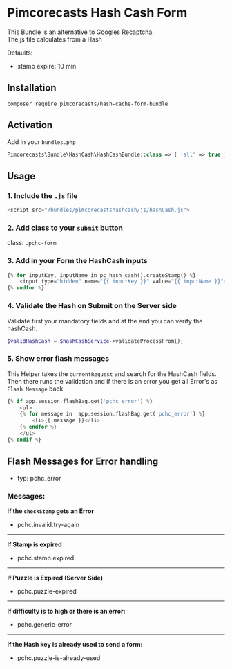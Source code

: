 # Pimcorecasts Hash Cash Form
This Bundle is an alternative to Googles Recaptcha.  
The js file calculates from a Hash

Defaults:
- stamp expire: 10 min

## Installation
```shell
composer require pimcorecasts/hash-cache-form-bundle
```

## Activation
Add in your `bundles.php`
```php
Pimcorecasts\Bundle\HashCash\HashCashBundle::class => [ 'all' => true ],
```

## Usage

### 1. Include the `.js` file
```php
<script src="/bundles/pimcorecastshashcash/js/hashCash.js">
```

### 2. Add class to your `submit` button
class: `.pchc-form`

### 3. Add in your Form the HashCash inputs
```php
{% for inputKey, inputName in pc_hash_cash().createStamp() %}
    <input type="hidden" name="{{ inputKey }}" value="{{ inputName }}"></input>
{% endfor %}
```

### 4. Validate the Hash on Submit on the Server side
Validate first your mandatory fields and at the end you can verify the hashCash.
```php
$validHashCash = $hashCashService->validateProcessFrom();
```

### 5. Show error flash messages
This Helper takes the `currentRequest` and search for the HashCash fields.  
Then there runs the validation and if there is an error you get all Error's as `Flash Message` back.
```php
{% if app.session.flashBag.get('pchc_error') %}
    <ul>
    {% for message in  app.session.flashBag.get('pchc_error') %}
        <li>{{ message }}</li>
    {% endfor %}
    </ul>
{% endif %}
```


## Flash Messages for Error handling
- typ: pchc_error

### Messages:
**If the `checkStamp` gets an Error**
- pchc.invalid.try-again
---
**If Stamp is expired**
- pchc.stamp.expired
---
**If Puzzle is Expired (Server Side)**
- pchc.puzzle-expired
---
**If difficulty is to high or there is an error:**
- pchc.generic-error
---
**If the Hash key is already used to send a form:**
- pchc.puzzle-is-already-used



